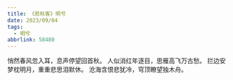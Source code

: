 ```yaml
---
title: 《悲秋客》明兮
date: 2023/09/04
tags:
  - 明兮
abbrlink: 58480
---
```

悄然春风忽入耳，息声停望回首秋。
人似消红年逐目，思雁高飞万古愁。
拦边安梦枕明月，重重悲思泪默休。
沧海含恨悲犹冷，穹顶瞭望独木舟。
